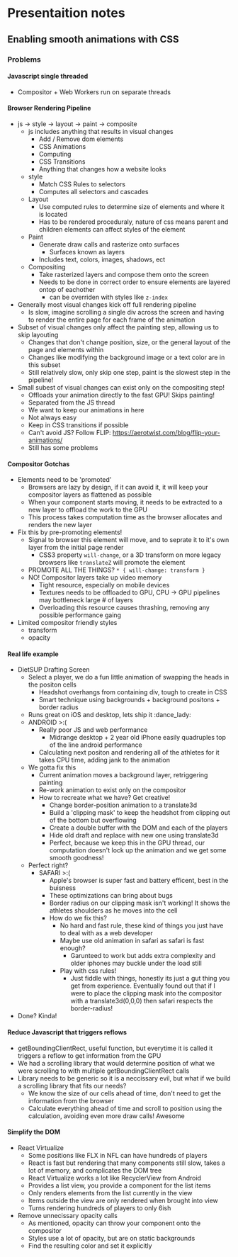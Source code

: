 # Presentaition notes

## Enabling smooth animations with CSS

### Problems
#### Javascript single threaded
- Compositor + Web Workers run on separate threads

#### Browser Rendering Pipeline
- js -> style -> layout -> paint -> composite
  - js includes anything that results in visual changes
    - Add / Remove dom elements
    - CSS Animations
    - Computing 
    - CSS Transitions
    - Anything that changes how a website looks
  - style
    - Match CSS Rules to selectors
    - Computes all selectors and cascades
  - Layout
    - Use computed rules to determine size of elements and where it is located
    - Has to be rendered proceduraly, nature of css means parent and children elements can affect styles of the element
  - Paint
    - Generate draw calls and rasterize onto surfaces
      - Surfaces known as layers
    - Includes text, colors, images, shadows, ect
  - Compositing
    - Take rasterized layers and compose them onto the screen
    - Needs to be done in correct order to ensure elements are layered ontop of eachother
      - can be overriden with styles like `z-index`
- Generally most visual changes kick off full rendering pipeline
  - Is slow, imagine scrolling a single div across the screen and having to render the entire page for each frame of the animation
- Subset of visual changes only affect the painting step, allowing us to skip layouting
  - Changes that don't change position, size, or the general layout of the page and elements within
  - Changes like modifying the background image or a text color are in this subset
  - Still relatively slow, only skip one step, paint is the slowest step in the pipeline!
- Small subest of visual changes can exist only on the compositing step!
  - Offloads your animation directly to the fast GPU! Skips painting!
  - Separated from the JS thread
  - We want to keep our animations in here
  - Not always easy
  - Keep in CSS transitions if possible
  - Can't avoid JS? Follow FLIP: https://aerotwist.com/blog/flip-your-animations/
  - Still has some problems

#### Compositor Gotchas
- Elements need to be 'promoted'
  - Browsers are lazy by design, if it can avoid it, it will keep your compositor layers as flattened as possible
  - When your component starts moving, it needs to be extracted to a new layer to offload the work to the GPU
  - This process takes computation time as the browser allocates and renders the new layer
- Fix this by pre-promoting elements!
  - Signal to browser this element will move, and to seprate it to it's own layer from the initial page render
    - CSS3 property `will-change`, or a 3D transform on more legacy browsers like `translateZ` will promote the element
  - PROMOTE ALL THE THINGS? `* { will-change: transform }`
  - NO! Compositor layers take up video memory
    - Tight resource, especially on mobile devices
    - Textures needs to be offloaded to GPU, CPU -> GPU pipelines may bottleneck large # of layers
    - Overloading this resource causes thrashing, removing any possible performance gaing
- Limited compositor friendly styles
  - transform
  - opacity

#### Real life example
- DietSUP Drafting Screen
  - Select a player, we do a fun little animation of swapping the heads in the positon cells
    - Headshot overhangs from containing div, tough to create in CSS
    - Smart technique using backgrounds + background positons + border radius
  - Runs great on iOS and desktop, lets ship it :dance_lady:
  - ANDROID >:(
    - Really poor JS and web performance
      - Midrange desktop + 2 year old iPhone easily quadruples top of the line android performance
    - Calculating next positon and rendering all of the athletes for it takes CPU time, adding jank to the animation
  - We gotta fix this
    - Current animation moves a background layer, retriggering painting
    - Re-work animation to exist only on the compositor
    - How to recreate what we have? Get creative!
      - Change border-position animation to a translate3d
      - Build a 'clipping mask' to keep the headshot from clipping out of the bottom but overflowing
      - Create a double buffer with the DOM and each of the players
      - Hide old draft and replace with new one using translate3d
      - Perfect, because we keep this in the GPU thread, our computation doesn't lock up the animation and we get some smooth goodness!
  - Perfect right?
    - SAFARI >:(
      - Apple's browser is super fast and battery efficent, best in the buisness
      - These optimizations can bring about bugs
      - Border radius on our clipping mask isn't working! It shows the athletes shoulders as he moves into the cell
      - How do we fix this?
        - No hard and fast rule, these kind of things you just have to deal with as a web developer
        - Maybe use old animation in safari as safari is fast enough?
          - Garunteed to work but adds extra complexity and older iphones may buckle under the load still
        - Play with css rules!
          - Just fiddle with things, honestly its just a gut thing you get from experience. Eventually found out that if I were to place the clipping mask into the compositor with a translate3d(0,0,0) then safari respects the border-radius!
- Done? Kinda!

#### Reduce Javascript that triggers reflows
- getBoundingClientRect, useful function, but everytime it is called it triggers a reflow to get information from the GPU
- We had a scrolling library that would determine position of what we were scrolling to with multiple getBoundingClientRect calls
- Library needs to be generic so it is a neccissary evil, but what if we build a scrolling library that fits our needs?
  - We know the size of our cells ahead of time, don't need to get the information from the browser
  - Calculate everything ahead of time and scroll to position using the calculation, avoiding even more draw calls! Awesome

#### Simplify the DOM
- React Virtualize
  - Some positions like FLX in NFL can have hundreds of players
  - React is fast but rendering that many components still slow, takes a lot of memory, and complicates the DOM tree
  - React Virtualize works a lot like RecyclerView from Android
  - Provides a list view, you provide a component for the list items
  - Only renders elements from the list currently in the view
  - Items outside the view are only rendered when brought into view
  - Turns rendering hundreds of players to only 6ish
- Remove unnecissary opacity calls
  - As mentioned, opacity can throw your component onto the compositor
  - Styles use a lot of opacity, but are on static backgrounds
  - Find the resulting color and set it explicitly
  



